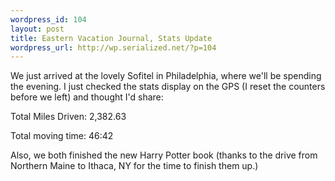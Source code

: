 ```yaml
--- 
wordpress_id: 104
layout: post
title: Eastern Vacation Journal, Stats Update
wordpress_url: http://wp.serialized.net/?p=104
---
```

We just arrived at the lovely Sofitel in Philadelphia, where we'll be spending the evening. I just checked the stats display on the GPS (I reset the counters before we left) and thought I'd share:

Total Miles Driven: 2,382.63

Total moving time: 46:42

Also, we both finished the new Harry Potter book (thanks to the drive from Northern Maine to Ithaca, NY for the time to finish them up.)
